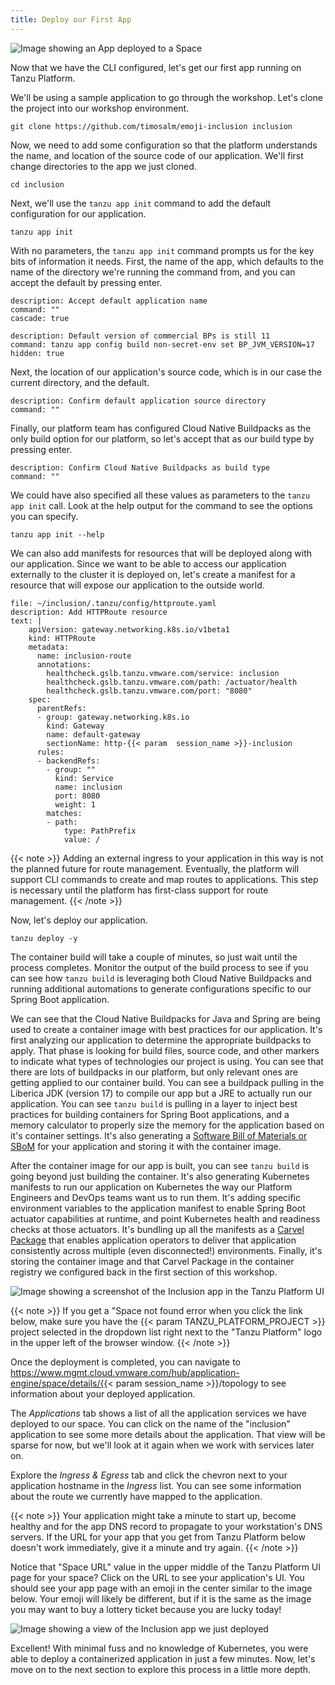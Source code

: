 ```yaml
---
title: Deploy our First App
---
```

![Image showing an App deployed to a Space](../images/deploy-an-app.png)

Now that we have the CLI configured, let's get our first app running on Tanzu Platform.

We'll be using a sample application to go through the workshop.  Let's clone the project into our workshop environment.
```execute
git clone https://github.com/timosalm/emoji-inclusion inclusion
```

Now, we need to add some configuration so that the platform understands the name, and location of the source code of our application.  We'll first change directories to the app we just cloned.
```execute
cd inclusion
```

Next, we'll use the `tanzu app init` command to add the default configuration for our application.
```execute
tanzu app init
```
With no parameters, the `tanzu app init` command prompts us for the key bits of information it needs. 
First, the name of the app, which defaults to the name of the directory we're running the command from, and you can accept the default by pressing enter.
```terminal:execute
description: Accept default application name
command: ""
cascade: true
```
```terminal:execute
description: Default version of commercial BPs is still 11
command: tanzu app config build non-secret-env set BP_JVM_VERSION=17
hidden: true
```

Next, the location of our application's source code, which is in our case the current directory, and the default.
```terminal:execute
description: Confirm default application source directory
command: ""
```

Finally, our platform team has configured Cloud Native Buildpacks as the only build option for our platform, so let's accept that as our build type by pressing enter.
```terminal:execute
description: Confirm Cloud Native Buildpacks as build type
command: ""
```

We could have also specified all these values as parameters to the `tanzu app init` call. Look at the help output for the command to see the options you can specify.
```execute
tanzu app init --help
```

We can also add manifests for resources that will be deployed along with our application. Since we want to be able to access our application externally to the cluster it is deployed on, let's create a manifest for a resource that will expose our application to the outside world.

```editor:append-lines-to-file
file: ~/inclusion/.tanzu/config/httproute.yaml
description: Add HTTPRoute resource
text: |
    apiVersion: gateway.networking.k8s.io/v1beta1
    kind: HTTPRoute
    metadata:
      name: inclusion-route
      annotations:
        healthcheck.gslb.tanzu.vmware.com/service: inclusion
        healthcheck.gslb.tanzu.vmware.com/path: /actuator/health
        healthcheck.gslb.tanzu.vmware.com/port: "8080"
    spec:
      parentRefs:
      - group: gateway.networking.k8s.io
        kind: Gateway
        name: default-gateway
        sectionName: http-{{< param  session_name >}}-inclusion
      rules:
      - backendRefs:
        - group: ""
          kind: Service
          name: inclusion
          port: 8080
          weight: 1
        matches:
        - path:
            type: PathPrefix
            value: /
```

{{< note >}}
Adding an external ingress to your application in this way is not the planned future for route management. Eventually, the platform will support CLI commands to create and map routes to applications. This step is necessary until the platform has first-class support for route management.
{{< /note >}}

Now, let's deploy our application.
```execute
tanzu deploy -y
```

The container build will take a couple of minutes, so just wait until the process completes.  Monitor the output of the build process to see if you can see how `tanzu build` is leveraging both Cloud Native Buildpacks and running additional automations to generate configurations specific to our Spring Boot application.  

We can see that the Cloud Native Buildpacks for Java and Spring are being used to create a container image with best practices for our application.  It's first analyzing our application to determine the appropriate buildpacks to apply.  That phase is looking for build files, source code, and other markers to indicate what types of technologies our project is using.  You can see that there are lots of buildpacks in our platform, but only relevant ones are getting applied to our container build.  You can see a buildpack pulling in the Liberica JDK (version 17) to compile our app but a JRE to actually run our application.  You can see `tanzu build` is pulling in a layer to inject best practices for building containers for Spring Boot applications, and a memory calculator to properly size the memory for the application based on it's container settings.  It's also generating a [Software Bill of Materials or SBoM](https://www.cisa.gov/sbom) for your application and storing it with the container image.

After the container image for our app is built, you can see `tanzu build` is going beyond just building the container.  It's also generating Kubernetes manifests to run our application on Kubernetes the way our Platform Engineers and DevOps teams want us to run them.  It's adding specific environment variables to the application manifest to enable Spring Boot actuator capabilities at runtime, and point Kubernetes health and readiness checks at those actuators.  It's bundling up all the manifests as a [Carvel Package](https://carvel.dev/kapp-controller/docs/latest/packaging/#package) that enables application operators to deliver that application consistently across multiple (even disconnected!) environments.  Finally, it's storing the container image and that Carvel Package in the container registry we configured back in the first section of this workshop.

![Image showing a screenshot of the Inclusion app in the Tanzu Platform UI](../images/tanzu-platform-screenshot.png)

{{< note >}}
If you get a "Space not found error when you click the link below, make sure you have the {{< param TANZU_PLATFORM_PROJECT >}} project selected in the dropdown list right next to the "Tanzu Platform" logo in the upper left of the browser window.
{{< /note >}}

Once the deployment is completed, you can navigate to https://www.mgmt.cloud.vmware.com/hub/application-engine/space/details/{{< param  session_name >}}/topology to see information about your deployed application.  

The *Applications* tab shows a list of all the application services we have deployed to our space. You can click on the name of the "inclusion" application to see some more details about the application. That view will be sparse for now, but we'll look at it again when we work with services later on.  

Explore the *Ingress & Egress* tab and click the chevron next to your application hostname in the *Ingress* list.  You can see some information about the route we currently have mapped to the application.

{{< note >}}
Your application might take a minute to start up, become healthy and for the app DNS record to propagate to your workstation's DNS servers. If the URL for your app that you get from Tanzu Platform below doesn't work immediately, give it a minute and try again.
{{< /note >}}

Notice that "Space URL" value in the upper middle of the Tanzu Platform UI page for your space?  Click on the URL to see your application's UI.  You should see your app page with an emoji in the center similar to the image below.  Your emoji will likely be different, but if it is the same as the image you may want to buy a lottery ticket because you are lucky today!

![Image showing a view of the Inclusion app we just deployed](../images/inclusion-app.png)

Excellent! With minimal fuss and no knowledge of Kubernetes, you were able to deploy a containerized application in just a few minutes.  Now, let's move on to the next section to explore this process in a little more depth.

